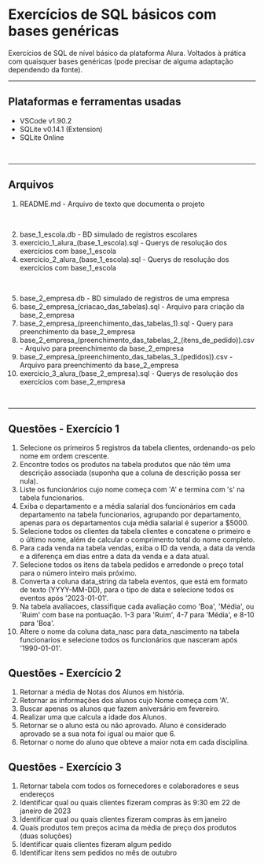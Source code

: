 # Exercícios de SQL básicos com bases genéricas #

Exercícios de SQL de nível básico da plataforma Alura.
Voltados à prática com quaisquer bases genéricas (pode precisar de alguma adaptação dependendo da fonte).
<br>

___

## Plataformas e ferramentas usadas

- VSCode v1.90.2
- SQLite v0.14.1 (Extension)
- SQLite Online
<br>

___

## Arquivos

1. README.md    - Arquivo de texto que documenta o projeto
<br>

2. base_1_escola.db                         - BD simulado de registros escolares
3. exercicio_1_alura_(base_1_escola).sql    - Querys de resolução dos exercícios com base_1_escola
4. exercicio_2_alura_(base_1_escola).sql    - Querys de resolução dos exercícios com base_1_escola
<br>

5. base_2_empresa.db                                                    - BD simulado de registros de uma empresa
6. base_2_empresa_(criacao_das_tabelas).sql                             - Arquivo para criação da base_2_empresa
7. base_2_empresa_(preenchimento_das_tabelas_1).sql                     - Query para preenchimento da base_2_empresa
8. base_2_empresa_(preenchimento_das_tabelas_2_(itens_de_pedido)).csv   - Arquivo para preenchimento da base_2_empresa
9. base_2_empresa_(preenchimento_das_tabelas_3_(pedidos)).csv           - Arquivo para preenchimento da base_2_empresa
10. exercicio_3_alura_(base_2_empresa).sql                              - Querys de resolução dos exercícios com base_2_empresa
<br>

___

## Questões - Exercício 1

1. Selecione os primeiros 5 registros da tabela clientes, ordenando-os pelo nome em ordem crescente.
2. Encontre todos os produtos na tabela produtos que não têm uma descrição associada (suponha que a coluna de descrição possa ser nula).
3. Liste os funcionários cujo nome começa com 'A' e termina com 's' na tabela funcionarios.
4. Exiba o departamento e a média salarial dos funcionários em cada departamento na tabela funcionarios, agrupando por departamento, apenas para os departamentos cuja média salarial é superior a $5000.
5. Selecione todos os clientes da tabela clientes e concatene o primeiro e o último nome, além de calcular o comprimento total do nome completo.
6. Para cada venda na tabela vendas, exiba o ID da venda, a data da venda e a diferença em dias entre a data da venda e a data atual.
7. Selecione todos os itens da tabela pedidos e arredonde o preço total para o número inteiro mais próximo.
8. Converta a coluna data_string da tabela eventos, que está em formato de texto (YYYY-MM-DD), para o tipo de data e selecione todos os eventos após '2023-01-01'.
9. Na tabela avaliacoes, classifique cada avaliação como 'Boa', 'Média', ou 'Ruim' com base na pontuação. 1-3 para 'Ruim', 4-7 para 'Média', e 8-10 para 'Boa'.
10. Altere o nome da coluna data_nasc para data_nascimento na tabela funcionarios e selecione todos os funcionários que nasceram após '1990-01-01'.

## Questões - Exercício 2

1. Retornar a média de Notas dos Alunos em história.
2. Retornar as informações dos alunos cujo Nome começa com 'A'.
3. Buscar apenas os alunos que fazem aniversário em fevereiro.
4. Realizar uma que calcula a idade dos Alunos.
5. Retornar se o aluno está ou não aprovado. Aluno é considerado aprovado se a sua nota foi igual ou maior que 6.
6. Retornar o nome do aluno que obteve a maior nota em cada disciplina.

## Questões - Exercício 3

1. Retornar tabela com todos os fornecedores e colaboradores e seus endereços
2. Identificar qual ou quais clientes fizeram compras às 9:30 em 22 de janeiro de 2023
3. Identificar qual ou quais clientes fizeram compras às em janeiro
4. Quais produtos tem preços acima da média de preço dos produtos (duas soluções)
5. Identificar quais clientes fizeram algum pedido
6. Identificar itens sem pedidos no mês de outubro